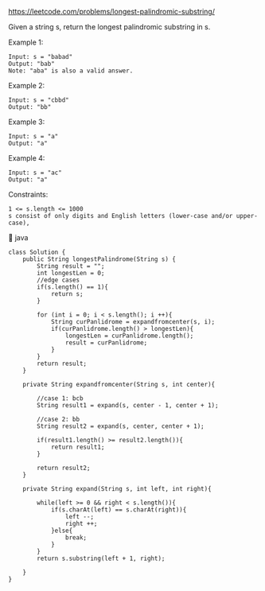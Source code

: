 https://leetcode.com/problems/longest-palindromic-substring/

Given a string s, return the longest palindromic substring in s.

 

Example 1:

    Input: s = "babad"
    Output: "bab"
    Note: "aba" is also a valid answer.
Example 2:

    Input: s = "cbbd"
    Output: "bb"
Example 3:

    Input: s = "a"
    Output: "a"
Example 4:

    Input: s = "ac"
    Output: "a"
 

Constraints:

    1 <= s.length <= 1000
    s consist of only digits and English letters (lower-case and/or upper-case),


:sparkling_heart: java

    class Solution {
        public String longestPalindrome(String s) {
            String result = "";
            int longestLen = 0;
            //edge cases
            if(s.length() == 1){
                return s;
            }

            for (int i = 0; i < s.length(); i ++){
                String curPanlidrome = expandfromcenter(s, i);
                if(curPanlidrome.length() > longestLen){
                    longestLen = curPanlidrome.length();
                    result = curPanlidrome;
                }
            }
            return result;
        }

        private String expandfromcenter(String s, int center){

            //case 1: bcb      
            String result1 = expand(s, center - 1, center + 1);

            //case 2: bb
            String result2 = expand(s, center, center + 1);

            if(result1.length() >= result2.length()){
                return result1;       
            }

            return result2;
        }

        private String expand(String s, int left, int right){

            while(left >= 0 && right < s.length()){
                if(s.charAt(left) == s.charAt(right)){
                    left --;
                    right ++;
                }else{
                    break;
                }
            }
            return s.substring(left + 1, right);        

        }
    }

            
